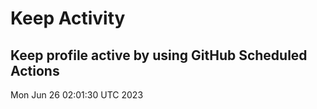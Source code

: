 # Keep Activity 
Keep profile active by using GitHub Scheduled Actions
--- 
Mon Jun 26 02:01:30 UTC 2023